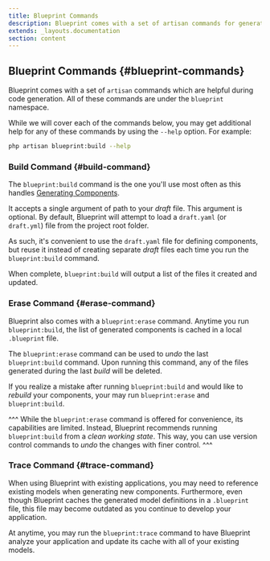 ```yaml
---
title: Blueprint Commands
description: Blueprint comes with a set of artisan commands for generating new components and referencing existing components within your Laravel application.
extends: _layouts.documentation
section: content
---
```

## Blueprint Commands {#blueprint-commands}
Blueprint comes with a set of `artisan` commands which are helpful during code generation. All of these commands are under the `blueprint` namespace.

While we will cover each of the commands below, you may get additional help for any of these commands by using the `--help` option. For example:

```sh
php artisan blueprint:build --help
```

### Build Command {#build-command}
The `blueprint:build` command is the one you'll use most often as this handles [Generating Components](/docs/generating-components).

It accepts a single argument of path to your _draft_ file. This argument is optional. By default, Blueprint will attempt to load a `draft.yaml` (or `draft.yml`) file from the project root folder.

As such, it's convenient to use the `draft.yaml` file for defining components, but reuse it instead of creating separate _draft_ files each time you run the `blueprint:build` command.

When complete, `blueprint:build` will output a list of the files it created and updated.

### Erase Command {#erase-command}
Blueprint also comes with a `blueprint:erase` command. Anytime you run `blueprint:build`, the list of generated components is cached in a local `.blueprint` file.

The `blueprint:erase` command can be used to _undo_ the last `blueprint:build` command. Upon running this command, any of the files generated during the last _build_ will be deleted.

If you realize a mistake after running `blueprint:build` and would like to _rebuild_ your components, your may run `blueprint:erase` and `blueprint:build`.

^^^
While the `blueprint:erase` command is offered for convenience, its capabilities are limited. Instead, Blueprint  recommends running `blueprint:build` from a _clean working state_. This way, you can use version control commands to _undo_ the changes with finer control.
^^^

### Trace Command {#trace-command}
When using Blueprint with existing applications, you may need to reference existing models when generating new components. Furthermore, even though Blueprint caches the generated model definitions in a `.blueprint` file, this file may become outdated as you continue to develop your application.

At anytime, you may run the `blueprint:trace` command to have Blueprint analyze your application and update its cache with all of your existing models.
